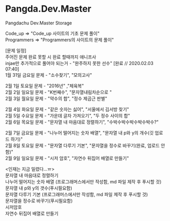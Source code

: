 # Pangda.Dev.Master
Pangdachu Dev.Master Storage  


Code_up => "Code_up 사이트의 기초 문제 풀이"  
Programmers => "Programmers의 사이트의 문제 풀이"  


[문제 일정]  
주어진 문제 완료 못할 시 완료 할때까지 애니프사  
injae만 추가적으로 풀어야 되는거 - "완주하지 못한 선수"  [완료 // 2020.02.03 07:40]  
1월 31일 금요일 문제 - "소수찾기", "모의고사"  

2월 1일 토요일 문제 - "2016년" ,"체육복"  
2월 2일 일요일 문제 - "K번째수", "문자열내림차순으로 "  
2월 3일 월요일 문제 - "약수의 합", "정수 제곱근 판별"   

2월 4일 화요일 문제 - "같은 숫자는 싫어", "서울에서 김서방 찾기"   
2월 5일 수요일 문제 - "가운데 글자 가져오기", "두 정수 사이의 합"   
2월 6일 목요일 문제 - "문자열 내 마음대로 정렬하기", "수박수박수박수박수박수?"

2월 7일 금요일 문제 - "나누어 떨어지는 숫자 배열", "문자열 내 p와 y의 개수(깃 업로드 하기)"   
2월 8일 토요일 문제 - "문자열 다루기 기본", "문자열을 정수로 바꾸기(완료, 업로드 안함)"        
2월 9일 일요일 문제 - "시저 암호", "자연수 뒤집어 배열로 만들기"   


<인재는 지금 밀렸다...ㅠ>      
문자열 내 마음대로 정렬하기   
나누어 떨어지는 숫자 배열 (프로그래머스에서만 작성함, md 파일 제작 후 푸시할 것)      
문자열 내 p와 y의 갯수(푸시필요함)    
문자열 다루기 기본 (프로그래머스에서만 작성함, md 파일 제작 후 푸시할 것)         
문자열을 정수로 바꾸기(푸시필요함)      
시저암호      
자연수 뒤집어 배열로 만들기     
